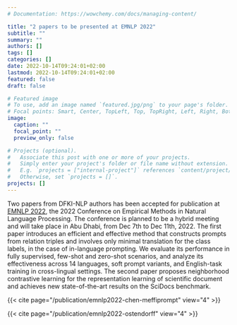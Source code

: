 ```yaml
---
# Documentation: https://wowchemy.com/docs/managing-content/

title: "2 papers to be presented at EMNLP 2022"
subtitle: ""
summary: ""
authors: []
tags: []
categories: []
date: 2022-10-14T09:24:01+02:00
lastmod: 2022-10-14T09:24:01+02:00
featured: false
draft: false

# Featured image
# To use, add an image named `featured.jpg/png` to your page's folder.
# Focal points: Smart, Center, TopLeft, Top, TopRight, Left, Right, BottomLeft, Bottom, BottomRight.
image:
  caption: ""
  focal_point: ""
  preview_only: false

# Projects (optional).
#   Associate this post with one or more of your projects.
#   Simply enter your project's folder or file name without extension.
#   E.g. `projects = ["internal-project"]` references `content/project/deep-learning/index.md`.
#   Otherwise, set `projects = []`.
projects: []
---
```


Two papers from DFKI-NLP authors has been accepted for publication at [EMNLP 2022](https://2022.emnlp.org/), the 2022 Conference on Empirical Methods in Natural Language Processing. The conference is planned to be a hybrid meeting and will take place in Abu Dhabi, from Dec 7th to Dec 11th, 2022. The first paper introduces an efficient and effective method that constructs prompts from relation triples and involves only minimal translation for the class labels, in the case of in-language prompting. We evaluate its performance in fully supervised, few-shot and zero-shot scenarios, and analyze its effectiveness across 14 languages, soft prompt variants, and English-task training in cross-lingual settings. The second paper proposes neighborhood contrastive learning for the representation learning of scientific document and achieves new state-of-the-art results on the SciDocs benchmark.

{{< cite page="/publication/emnlp2022-chen-meffiprompt" view="4" >}}

{{< cite page="/publication/emnlp2022-ostendorff" view="4" >}}
